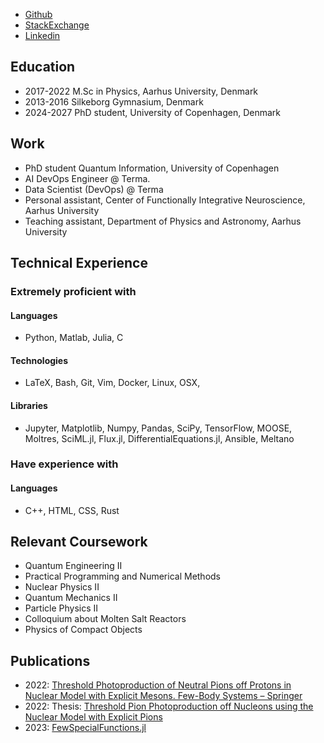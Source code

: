 - [Github](https://github.com/MartinMikkelsen)
- [StackExchange](https://scicomp.stackexchange.com/users/42830/mmikkelsen)
- [Linkedin](https://www.linkedin.com/in/martinmikkelsen1/)

## Education

- 2017-2022 M.Sc in Physics, Aarhus University, Denmark
- 2013-2016 Silkeborg Gymnasium, Denmark
- 2024-2027 PhD student, University of Copenhagen, Denmark

## Work

- PhD student Quantum Information, University of Copenhagen
- AI DevOps Engineer @ Terma. 
- Data Scientist (DevOps) @ Terma   
- Personal assistant, Center of Functionally Integrative Neuroscience, Aarhus University
- Teaching assistant, Department of Physics and Astronomy, Aarhus University

## Technical Experience

### Extremely proficient with

#### Languages
- Python, Matlab, Julia, C
#### Technologies
- LaTeX, Bash, Git, Vim, Docker, Linux, OSX, 
#### Libraries
- Jupyter, Matplotlib, Numpy, Pandas, SciPy, TensorFlow, MOOSE, Moltres, SciML.jl, Flux.jl, DifferentialEquations.jl, Ansible, Meltano

### Have experience with 

#### Languages
- C++, HTML, CSS, Rust

## Relevant Coursework

- Quantum Engineering II
- Practical Programming and Numerical Methods
- Nuclear Physics II
- Quantum Mechanics II
- Particle Physics II
- Colloquium about Molten Salt Reactors
- Physics of Compact Objects

## Publications

- 2022: [Threshold Photoproduction of Neutral Pions off Protons in Nuclear Model with Explicit Mesons. Few-Body Systems – Springer](https://link.springer.com/article/10.1007/s00601-022-01783-9)
- 2022: Thesis: [Threshold Pion Photoproduction off Nucleons using the Nuclear Model with Explicit Pions](https://users-phys.au.dk/~fedorov/subatom/master/MartinMikkelsen.pdf)
- 2023: [FewSpecialFunctions.jl](https://github.com/MartinMikkelsen/FewSpecialFunctions.jl)
